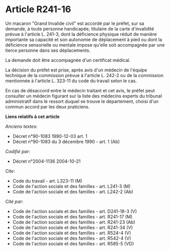 # Article R241-16

Un macaron "Grand Invalide civil" est accordé par le préfet, sur sa demande, à toute personne handicapée, titulaire de la
carte d'invalidité prévue à l'article L. 241-3, dont la déficience physique réduit de manière importante sa capacité et son
autonomie de déplacement à pied ou dont la déficience sensorielle ou mentale impose qu'elle soit accompagnée par une tierce
personne dans ses déplacements.

La demande doit être accompagnée d'un certificat médical.

La décision du préfet est prise, après avis d'un médecin de l'équipe technique de la commission prévue à l'article L. 242-2
ou de la commission mentionnée à l'article L. 323-11 du code du travail selon le cas.

En cas de désaccord entre le médecin traitant et cet avis, le préfet peut consulter un médecin figurant sur la liste des
médecins experts du tribunal administratif dans le ressort duquel se trouve le département, choisi d'un commun accord par les
deux praticiens.

**Liens relatifs à cet article**

_Anciens textes_:

  - Décret n°90-1083 1990-12-03 art. 1
  - Décret n°90-1083 du 3 décembre 1990 - art. 1 (Ab)

_Codifié par_:

  - Décret n°2004-1136 2004-10-21

_Cite_:

  - Code du travail - art. L323-11 (M)
  - Code de l'action sociale et des familles - art. L241-3 (M)
  - Code de l'action sociale et des familles - art. L242-2 (Ab)

_Cité par_:

  - Code de l'action sociale et des familles - art. D241-18-3 (V)
  - Code de l'action sociale et des familles - art. R241-17 (M)
  - Code de l'action sociale et des familles - art. R241-23 (Ab)
  - Code de l'action sociale et des familles - art. R241-34 (V)
  - Code de l'action sociale et des familles - art. R524-4 (V)
  - Code de l'action sociale et des familles - art. R542-4 (V)
  - Code de l'action sociale et des familles - art. R585-5 (VD)
